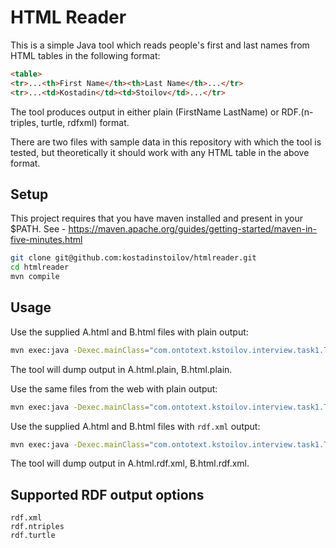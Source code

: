 # HTML Reader

This is a simple Java tool which reads people's first and last names from HTML tables in the following format:

```html
<table>
<tr>...<th>First Name</th><th>Last Name</th>...</tr>
<tr>...<td>Kostadin</td><td>Stoilov</td>...</tr>
```
The tool produces output in either plain (FirstName LastName) or RDF.(n-triples, turtle, rdfxml) format.

There are two files with sample data in this repository with which the tool is tested, but theoretically it should work with any HTML table in the above format.

## Setup

This project requires that you have maven installed and present in your $PATH. See - https://maven.apache.org/guides/getting-started/maven-in-five-minutes.html

```bash
git clone git@github.com:kostadinstoilov/htmlreader.git
cd htmlreader
mvn compile
```

## Usage

Use the supplied A.html and B.html files with plain output:

```bash
mvn exec:java -Dexec.mainClass="com.ontotext.kstoilov.interview.task1.Task1" -Dexec.args="A.html B.html"
```

The tool will dump output in A.html.plain, B.html.plain.

Use the same files from the web with plain output:

```bash
mvn exec:java -Dexec.mainClass="com.ontotext.kstoilov.interview.task1.Task1" -Dexec.args="http://store4.data.bg/ruin/tasks/A.html http://store4.data.bg/ruin/tasks/B.html"
```

Use the supplied A.html and B.html files with ```rdf.xml``` output:

```bash
mvn exec:java -Dexec.mainClass="com.ontotext.kstoilov.interview.task1.Task1" -Dexec.args="A.html B.html rdf.xml"
```

The tool will dump output in A.html.rdf.xml, B.html.rdf.xml.


## Supported RDF output options

```
rdf.xml
rdf.ntriples
rdf.turtle
```




